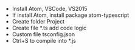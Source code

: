 - Install Atom, VSCode, VS2015
- If install Atom, install package atom-typescript
- Create folder Project
- Create file *.ts add code logic
- Custom file tsconfig.json
- Ctrl+S to compile into *.js
